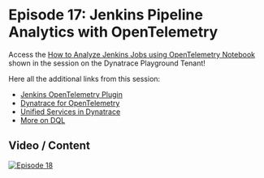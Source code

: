 # Episode 17: Jenkins Pipeline Analytics with OpenTelemetry

Access the [How to Analyze Jenkins Jobs using OpenTelemetry Notebook](https://wkf10640.apps.dynatrace.com/ui/document/v0/#share=da5efb6a-b897-45c7-86e4-1f39cc33ee90) shown in the session on the Dynatrace Playground Tenant!

Here all the additional links from this session:

- [Jenkins OpenTelemetry Plugin](https://plugins.jenkins.io/opentelemetry/)
- [Dynatrace for OpenTelemetry](https://www.dynatrace.com/support/help/extend-dynatrace/opentelemetry)
- [Unified Services in Dynatrace](https://dt-url.net/gy03cmt)
- [More on DQL](https://www.dynatrace.com/support/help/platform/grail/dynatrace-query-language)

## Video / Content

[![Episode 18](https://img.youtube.com/vi/z9H0zeLwWmI/0.jpg)](https://www.youtube.com/watch?v=z9H0zeLwWmI)
